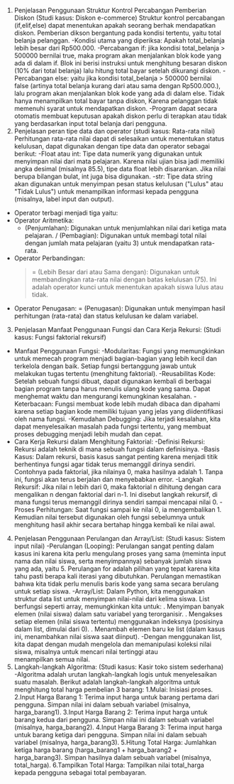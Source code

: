 1. Penjelasan Penggunaan Struktur Kontrol Percabangan Pemberian Diskon (Studi kasus: Diskon e-commerce)
   Struktur kontrol percabangan (if,elif,else) dapat menentukan apakah seorang berhak mendapatkan diskon. Pemberian dikson bergantung pada kondisi tertentu, yaitu total belanja pelanggan.
-Kondisi utama yang diperiksa: Apakah total_belanja lebih besar dari Rp500.000.
-Percabangan if: jika kondisi total_belanja > 500000 bernilai true, maka program akan menjalankan blok kode yang ada di dalam if. Blok ini berisi instruksi untuk menghitung besaran diskon (10% dari total belanja) lalu hitung total bayar setelah dikurangi diskon.
-Percabangan else: yaitu jika kondisi total_belanja > 500000 bernilai false (artinya total belanja kurang dari atau sama dengan Rp500.000.), lalu program akan menjalankan blok kode yang ada di dalam else. Tidak hanya menampilkan total bayar tanpa diskon, Karena pelanggan tidak memenuhi syarat untuk mendapatkan diskon.
-Program dapat secara otomatis membuat keputusan apakah diskon perlu di terapkan atau tidak yang berdasarkan input total belanja dari pengguna.
2. Penjelasan peran tipe data dan operator (studi kasus: Rata-rata nilai)
   Perhitungan rata-rata nilai dapat di selesaikan untuk menentukan status kelulusan, dapat digunakan dengan tipe data dan operator sebagai berikut:
   -Float atau int: Tipe data numerik yang digunakan untuk menyimpan nilai dari mata pelajaran. Karena nilai ujian bisa jadi memiliki angka desimal (misalnya 85.5), tipe data float lebih disarankan. Jika nilai berupa bilangan bulat, int juga bisa digunakan.
-str: Tipe data string akan digunakan untuk menyimpan pesan status kelulusan ("Lulus" atau "Tidak Lulus") untuk menampilkan informasi kepada pengguna (misalnya, label input dan output).
* Operator terbagi menjadi tiga yaitu:
* Operator Aritmetika:
  + (Penjumlahan): Digunakan untuk menjumlahkan nilai dari ketiga mata pelajaran.
  / (Pembagian): Digunakan untuk membagi total nilai dengan jumlah mata pelajaran (yaitu 3) untuk mendapatkan rata-rata.
* Operator Perbandingan:
  >= (Lebih Besar dari atau Sama dengan): Digunakan untuk membandingkan rata-rata nilai dengan batas kelulusan (75). Ini adalah operator kunci untuk menentukan apakah siswa lulus atau tidak.
* Operator Penugasan:
  = (Penugasan): Digunakan untuk menyimpan hasil perhitungan (rata-rata) dan status kelulusan ke dalam variabel.
3. Penjelasan Manfaat Penggunaan Fungsi dan Cara Kerja Rekursi: (Studi kasus: Fungsi faktorial rekursif)
* Manfaat Penggunaan Fungsi:
-Modularitas: Fungsi yang memungkinkan untuk memecah program menjadi bagian-bagian yang lebih kecil dan terkelola dengan baik. Setiap fungsi bertanggung jawab untuk melakukan tugas tertentu (menghitung faktorial).
-Reusabilitas Kode: Setelah sebuah fungsi dibuat, dapat digunakan kembali di berbagai bagian program tanpa harus menulis ulang kode yang sama. Dapat menghemat waktu dan mengurangi kemungkinan kesalahan.
-Keterbacaan: Fungsi membuat kode lebih mudah dibaca dan dipahami karena setiap bagian kode memiliki tujuan yang jelas yang diidentifikasi oleh nama fungsi.
-Kemudahan Debugging: Jika terjadi kesalahan, kita dapat menyelesaikan masalah pada fungsi tertentu, yang membuat proses debugging menjadi lebih mudah dan cepat.
* Cara Kerja Rekursi dalam Menghitung Faktorial:
-Definisi Rekursi: Rekursi adalah teknik di mana sebuah fungsi dalam definisinya.
-Basis Kasus: Dalam rekursi, basis kasus sangat penting karena menjadi titik berhentinya fungsi agar tidak terus memanggil dirinya sendiri. Contohnya pada faktorial, jika nilainya 0, maka hasilnya adalah 1. Tanpa ini, fungsi akan terus berjalan dan menyebabkan error.
-Langkah Rekursif: Jika nilai n lebih dari 0, maka faktorial n dihitung dengan cara mengalikan n dengan faktorial dari n-1. Ini disebut langkah rekursif, di mana fungsi terus memanggil dirinya sendiri sampai mencapai nilai 0.
-Proses Perhitungan: Saat fungsi sampai ke nilai 0, ia mengembalikan 1. Kemudian nilai tersebut digunakan oleh fungsi sebelumnya untuk menghitung hasil akhir secara bertahap hingga kembali ke nilai awal.
4. Penjelasan Penggunaan Perulangan dan Array/List: (Studi kasus: Sistem input nilai)
-Perulangan (Looping): Perulangan sangat penting dalam kasus ini karena kita perlu mengulang proses yang sama (meminta input nama dan nilai siswa, serta menyimpannya) sebanyak jumlah siswa yang ada, yaitu 5. Perulangan for adalah pilihan yang tepat karena kita tahu pasti berapa kali iterasi yang dibutuhkan. Perulangan memastikan bahwa kita tidak perlu menulis baris kode yang sama secara berulang untuk setiap siswa.
-Array/List: Dalam Python, kita menggunakan struktur data list untuk menyimpan nilai-nilai dari kelima siswa. List berfungsi seperti array, memungkinkan kita untuk:
. Menyimpan banyak elemen (nilai siswa) dalam satu variabel yang terorganisir.
. Mengakses setiap elemen (nilai siswa tertentu) menggunakan indeksnya (posisinya dalam list, dimulai dari 0).
. Menambah elemen baru ke list (dalam kasus ini, menambahkan nilai siswa saat diinput).
-Dengan menggunakan list, kita dapat dengan mudah mengelola dan memanipulasi koleksi nilai siswa, misalnya untuk mencari nilai tertinggi atau menampilkan semua nilai.
5. Langkah-langkah Algoritma: (Studi kasus: Kasir toko sistem sederhana)
-Algoritma adalah urutan langkah-langkah logis untuk menyelesaikan suatu masalah. Berikut adalah langkah-langkah algoritma untuk menghitung total harga pembelian 3 barang:
1.Mulai: Inisiasi proses.
2.Input Harga Barang 1: Terima input harga untuk barang pertama dari pengguna. Simpan nilai ini dalam sebuah variabel (misalnya, harga_barang1).
3.Input Harga Barang 2: Terima input harga untuk barang kedua dari pengguna. Simpan nilai ini dalam sebuah variabel (misalnya, harga_barang2).
4.Input Harga Barang 3: Terima input harga untuk barang ketiga dari pengguna. Simpan nilai ini dalam sebuah variabel (misalnya, harga_barang3).
5.Hitung Total Harga: Jumlahkan ketiga harga barang (harga_barang1 + harga_barang2 + harga_barang3). Simpan hasilnya dalam sebuah variabel (misalnya, total_harga).
6.Tampilkan Total Harga: Tampilkan nilai total_harga kepada pengguna sebagai total pembayaran.

